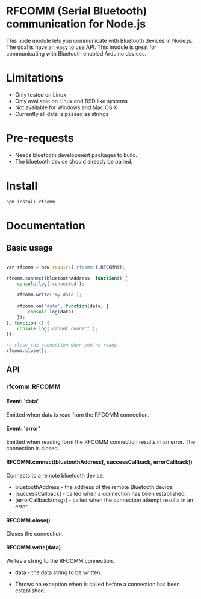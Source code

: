 # RFCOMM (Serial Bluetooth) communication for Node.js

This node module lets you communicate with Bluetooth devices in Node.js. The goal is have an easy to use API. This module is great for communicating with Bluetooth enabled Arduino devices.

# Limitations

* Only tested on Linux
* Only available on Linux and BSD like systems
* Not available for Windows and Mac OS X
* Currently all data is passed as strings

# Pre-requests

* Needs bluetooth development packages to build.
* The bluetooth device should already be paired.

# Install

`npm install rfcomm`

# Documentation

## Basic usage

```javascript

var rfcomm = new require('rfcomm').RFCOMM();

rfcomm.connect(bluetoothAddress, function() {
	console.log('connected');
	
	rfcomm.write('my data');
	
	rfcomm.on('data', function(data) {
		console.log(data);
	});
}, function () {
	console.log('cannot connect');
});

// close the connection when you're ready
rfcomm.close();
```

## API

### rfcomm.RFCOMM

#### Event: 'data'

Emitted when data is read from the RFCOMM connection.

#### Event: 'error'

Emitted when reading form the RFCOMM connection results in an error. The connection is closed.

#### RFCOMM.connect(bluetoothAddress[, successCallback, errorCallback])

Connects to a remote bluetooth device.

* bluetoothAddress - the address of the remote Bluetooth device.
* [successCallback] - called when a connection has been established.
* [errorCallback(msg)] - called when the connection attempt results in an error.

#### RFCOMM.close()

Closes the connection.

#### RFCOMM.write(data)

Writes a string to the RFCOMM connection.

* data - the data string to be written.

* Throws an exception when is called before a connection has been established.
